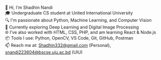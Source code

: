 👋 Hi, I'm Shadhin Nandi  
🎓 Undergraduate CS student at United International University  
🔍 I'm passionate about Python, Machine Learning, and Computer Vision  
🧠 Currently exploring Deep Learning and Digital Image Processing  
🌐 I’ve also worked with HTML, CSS, PHP, and am learning React & Node.js  
📦 Tools I use: Python, OpenCV, VS Code, Git, GitHub, Postman  
📫 Reach me at: Shadhin332@gmail.com (Personal), snandi223604@bscse.uiu.ac.bd (UIU) 
